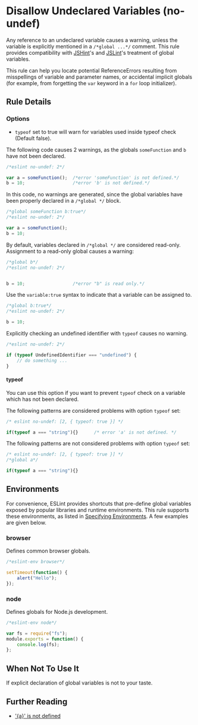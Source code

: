 # Disallow Undeclared Variables (no-undef)

Any reference to an undeclared variable causes a warning, unless the variable is explicitly mentioned in a `/*global ...*/` comment. This rule provides compatibility with [JSHint](http://www.jshint.com)'s and [JSLint](http://www.jslint.com)'s treatment of global variables.

This rule can help you locate potential ReferenceErrors resulting from misspellings of variable and parameter names, or accidental implicit globals (for example, from forgetting the `var` keyword in a `for` loop initializer).

## Rule Details

### Options

* `typeof` set to true will warn for variables used inside typeof check (Default false).

The following code causes 2 warnings, as the globals `someFunction` and `b` have not been declared.

```js
/*eslint no-undef: 2*/

var a = someFunction();  /*error 'someFunction' is not defined.*/
b = 10;                  /*error 'b' is not defined.*/
```

In this code, no warnings are generated, since the global variables have been properly declared in a `/*global */` block.

```js
/*global someFunction b:true*/
/*eslint no-undef: 2*/

var a = someFunction();
b = 10;
```

By default, variables declared in `/*global */` are considered read-only. Assignment to a read-only global causes a warning:

```js
/*global b*/
/*eslint no-undef: 2*/


b = 10;                  /*error "b" is read only.*/
```

Use the `variable:true` syntax to indicate that a variable can be assigned to.

```js
/*global b:true*/
/*eslint no-undef: 2*/

b = 10;
```

Explicitly checking an undefined identifier with `typeof` causes no warning.

```js
/*eslint no-undef: 2*/

if (typeof UndefinedIdentifier === "undefined") {
    // do something ...
}
```

#### typeof

You can use this option if you want to prevent `typeof` check on a variable which has not been declared.

The following patterns are considered problems with option `typeof` set:

```js
/* eslint no-undef: [2, { typeof: true }] */

if(typeof a === "string"){}      /* error 'a' is not defined. */
```

The following patterns are not considered problems with option `typeof` set:

```js
/* eslint no-undef: [2, { typeof: true }] */
/*global a*/

if(typeof a === "string"){}
```

## Environments

For convenience, ESLint provides shortcuts that pre-define global variables exposed by popular libraries and runtime environments. This rule supports these environments, as listed in [Specifying Environments](http://eslint.org/docs/user-guide/configuring#specifying-environments).  A few examples are given below.

### browser

Defines common browser globals.

```js
/*eslint-env browser*/

setTimeout(function() {
    alert("Hello");
});
```

### node

Defines globals for Node.js development.

```js
/*eslint-env node*/

var fs = require("fs");
module.exports = function() {
    console.log(fs);
};
```

## When Not To Use It

If explicit declaration of global variables is not to your taste.

## Further Reading

* ['{a}' is not defined](http://jslinterrors.com/a-is-not-defined)
